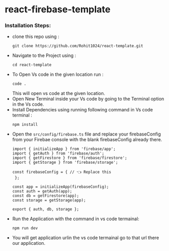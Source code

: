 # react-firebase-template
### Installation Steps: 
- clone this repo using :
   ```
   git clone https://github.com/Rohit1024/react-template.git
   ```
- Navigate to the Project using :
   ```
   cd react-template
   ```
- To Open Vs code in the given location run :
   ```
   code .
   ```
   This will open vs code at the given location.
- Open New Terminal inside your Vs code by going to the Terminal option in the Vs code.
- Install Dependencies using running following command in Vs code terminal :
  ```
  npm install
  ```
- Open the `src/config/firebase.ts` file and replace your firebaseConfig from your Firebae console with the blank firebaseConfig already there.
   ```
   import { initializeApp } from 'firebase/app';
   import { getAuth } from 'firebase/auth';
   import { getFirestore } from 'firebase/firestore';
   import { getStorage } from 'firebase/storage';

   const firebaseConfig = { // 👈 Replace this 
    };

   const app = initializeApp(firebaseConfig);
   const auth = getAuth(app);
   const db = getFirestore(app);
   const storage = getStorage(app);

   export { auth, db, storage };
   ```
- Run the Application with the command in vs code termainal:
   ```
   npm run dev
   ```
- You will get application urlin the vs code termainal go to that url there our application.
